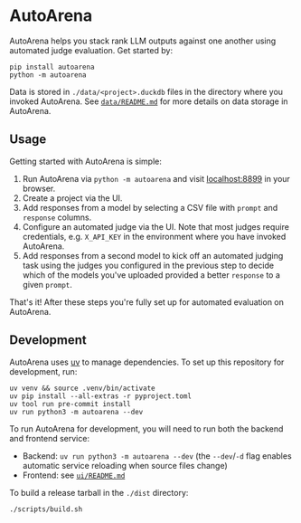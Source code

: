 # AutoArena

AutoArena helps you stack rank LLM outputs against one another using automated judge evaluation. Get started by:

```
pip install autoarena
python -m autoarena
```

Data is stored in `./data/<project>.duckdb` files in the directory where you invoked AutoArena. See
[`data/README.md`](./data/README.md) for more details on data storage in AutoArena.

## Usage

Getting started with AutoArena is simple:

1. Run AutoArena via `python -m autoarena` and visit [localhost:8899](http://localhost:8899/) in your browser.
2. Create a project via the UI.
3. Add responses from a model by selecting a CSV file with `prompt` and `response` columns.
4. Configure an automated judge via the UI. Note that most judges require credentials, e.g. `X_API_KEY` in the
   environment where you have invoked AutoArena.
5. Add responses from a second model to kick off an automated judging task using the judges you configured in the
   previous step to decide which of the models you've uploaded provided a better `response` to a given `prompt`.

That's it! After these steps you're fully set up for automated evaluation on AutoArena.

## Development

AutoArena uses [uv](https://github.com/astral-sh/uv) to manage dependencies. To set up this repository for development,
run:

```shell
uv venv && source .venv/bin/activate
uv pip install --all-extras -r pyproject.toml
uv tool run pre-commit install
uv run python3 -m autoarena --dev
```

To run AutoArena for development, you will need to run both the backend and frontend service:

- Backend: `uv run python3 -m autoarena --dev` (the `--dev`/`-d` flag enables automatic service reloading when
    source files change)
- Frontend: see [`ui/README.md`](./ui/README.md)

To build a release tarball in the `./dist` directory:

```
./scripts/build.sh
```
